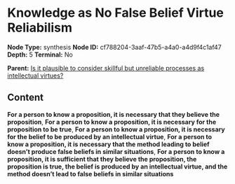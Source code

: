 # Knowledge as No False Belief Virtue Reliabilism

**Node Type:** synthesis
**Node ID:** cf788204-3aaf-47b5-a4a0-a4d9f4c1af47
**Depth:** 5
**Terminal:** No

**Parent:** [Is it plausible to consider skillful but unreliable processes as intellectual virtues?](is-it-plausible-to-consider-skillful-but-unreliable-processes-as-intellectual-virtues-antithesis-fa60af85-a1f6-4124-9f8a-deb11059787d.md)

## Content

**For a person to know a proposition, it is necessary that they believe the proposition**, **For a person to know a proposition, it is necessary for the proposition to be true**, **For a person to know a proposition, it is necessary for the belief to be produced by an intellectual virtue**, **For a person to know a proposition, it is necessary that the method leading to belief doesn’t produce false beliefs in similar situations**, **For a person to know a proposition, it is sufficient that they believe the proposition, the proposition is true, the belief is produced by an intellectual virtue, and the method doesn’t lead to false beliefs in similar situations**
